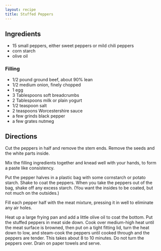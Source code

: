 ```yaml
---
layout: recipe
title: Stuffed Peppers
---
```


## Ingredients

* 15 small peppers, either sweet peppers or mild chili peppers
* corn starch
* olive oil

### Filling

* 1/2 pound ground beef, about 90% lean
* 1/2 medium onion, finely chopped
* 1 egg
* 3 Tablespoons soft breadcrumbs
* 2 Tablespoons milk or plain yogurt
* 1/2 teaspoon salt
* 2 teaspoons Worcestershire sauce
* a few grinds black pepper
* a few grates nutmeg

## Directions

Cut the peppers in half and remove the stem ends. Remove the seeds and
the white parts inside.

Mix the filling ingredients together and knead well with your hands, to
form a paste like consistency.

Put the pepper halves in a plastic bag with some cornstarch or potato
starch. Shake to coat the peppers. When you take the peppers out of the
bag, shake off any excess starch. (You want the insides to be coated,
but not much on the outsides.)

Fill each pepper half with the meat mixture, pressing it in well to
eliminate any air holes.

Heat up a large frying pan and add a little olive oil to coat the
bottom. Put the stuffed peppers in meat side down. Cook over medium-high
heat until the meat surface is browned, then put on a tight fitting lid,
turn the heat down to low, and steam-cook the peppers until cooked
through and the peppers are tender. This takes about 8 to 10 minutes. Do
not turn the peppers over. Drain on paper towels and serve.
